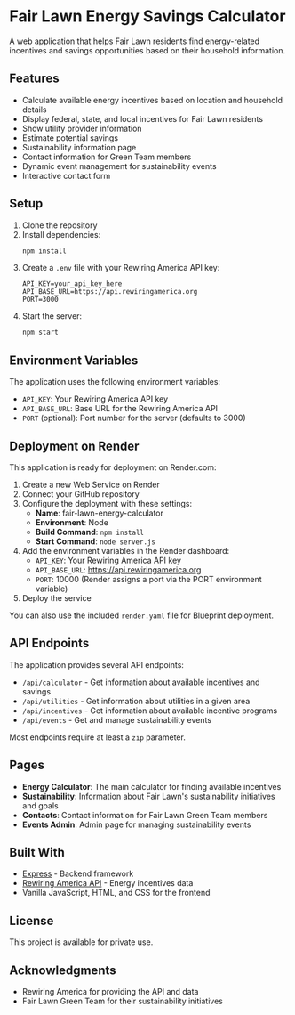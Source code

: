 # Fair Lawn Energy Savings Calculator

A web application that helps Fair Lawn residents find energy-related incentives and savings opportunities based on their household information.

## Features

- Calculate available energy incentives based on location and household details
- Display federal, state, and local incentives for Fair Lawn residents
- Show utility provider information
- Estimate potential savings
- Sustainability information page
- Contact information for Green Team members
- Dynamic event management for sustainability events
- Interactive contact form

## Setup

1. Clone the repository
2. Install dependencies:
   ```bash
   npm install
   ```
3. Create a `.env` file with your Rewiring America API key:
   ```
   API_KEY=your_api_key_here
   API_BASE_URL=https://api.rewiringamerica.org
   PORT=3000
   ```
4. Start the server:
   ```bash
   npm start
   ```

## Environment Variables

The application uses the following environment variables:
- `API_KEY`: Your Rewiring America API key
- `API_BASE_URL`: Base URL for the Rewiring America API
- `PORT` (optional): Port number for the server (defaults to 3000)

## Deployment on Render

This application is ready for deployment on Render.com:

1. Create a new Web Service on Render
2. Connect your GitHub repository
3. Configure the deployment with these settings:
   - **Name**: fair-lawn-energy-calculator
   - **Environment**: Node
   - **Build Command**: `npm install`
   - **Start Command**: `node server.js`
4. Add the environment variables in the Render dashboard:
   - `API_KEY`: Your Rewiring America API key
   - `API_BASE_URL`: https://api.rewiringamerica.org
   - `PORT`: 10000 (Render assigns a port via the PORT environment variable)
5. Deploy the service

You can also use the included `render.yaml` file for Blueprint deployment.

## API Endpoints

The application provides several API endpoints:

- `/api/calculator` - Get information about available incentives and savings
- `/api/utilities` - Get information about utilities in a given area
- `/api/incentives` - Get information about available incentive programs
- `/api/events` - Get and manage sustainability events

Most endpoints require at least a `zip` parameter.

## Pages

- **Energy Calculator**: The main calculator for finding available incentives
- **Sustainability**: Information about Fair Lawn's sustainability initiatives and goals
- **Contacts**: Contact information for Fair Lawn Green Team members
- **Events Admin**: Admin page for managing sustainability events

## Built With

- [Express](https://expressjs.com/) - Backend framework
- [Rewiring America API](https://rewiringamerica.org/) - Energy incentives data
- Vanilla JavaScript, HTML, and CSS for the frontend

## License

This project is available for private use.

## Acknowledgments

- Rewiring America for providing the API and data
- Fair Lawn Green Team for their sustainability initiatives 